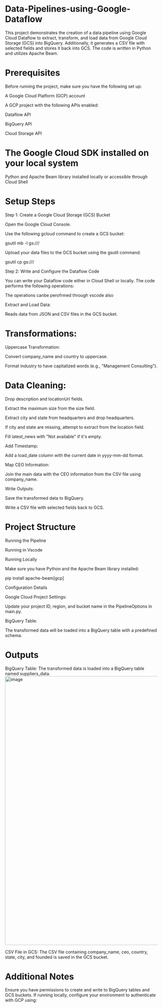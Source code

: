# Data-Pipelines-using-Google-Dataflow
This project demonstrates the creation of a data pipeline using Google Cloud Dataflow to extract, transform, and load data from Google Cloud Storage (GCS) into BigQuery. Additionally, it generates a CSV file with selected fields and stores it back into GCS. The code is written in Python and utilizes Apache Beam.

# Prerequisites
Before running the project, make sure you have the following set up:

A Google Cloud Platform (GCP) account

A GCP project with the following APIs enabled:

Dataflow API

BigQuery API

Cloud Storage API
# The Google Cloud SDK installed on your local system
Python and Apache Beam library installed locally or accessible through Cloud Shell

# Setup Steps

Step 1: Create a Google Cloud Storage (GCS) Bucket

Open the Google Cloud Console.

Use the following gcloud command to create a GCS bucket:

gsutil mb -l <region> gs://<your-bucket-name>/

Upload your data files to the GCS bucket using the gsutil command:

gsutil cp <local-file-path> gs://<your-bucket-name>/

Step 2: Write and Configure the Dataflow Code

You can write your Dataflow code either in Cloud Shell or locally. The code performs the following operations:

The operations canbe perofrmed through vscode also

Extract and Load Data:

Reads data from JSON and CSV files in the GCS bucket.

# Transformations:

Uppercase Transformation:

Convert company_name and country to uppercase.

Format industry to have capitalized words (e.g., "Management Consulting").

# Data Cleaning:

Drop description and locationUrl fields.

Extract the maximum size from the size field.

Extract city and state from headquarters and drop headquarters.

If city and state are missing, attempt to extract from the location field.

Fill latest_news with "Not available" if it's empty.

Add Timestamp:

Add a load_date column with the current date in yyyy-mm-dd format.

Map CEO Information:

Join the main data with the CEO information from the CSV file using company_name.

Write Outputs:

Save the transformed data to BigQuery.

Write a CSV file with selected fields back to GCS.

# Project Structure

Running the Pipeline

Running in Vscode

Running Locally

Make sure you have Python and the Apache Beam library installed:

pip install apache-beam[gcp]

Configuration Details

Google Cloud Project Settings:

Update your project ID, region, and bucket name in the PipelineOptions in main.py.

BigQuery Table:

The transformed data will be loaded into a BigQuery table with a predefined schema.

# Outputs

BigQuery Table:
The transformed data is loaded into a BigQuery table named suppliers_data.
<img width="887" alt="image" src="https://github.com/user-attachments/assets/1cf89dd7-5090-45fb-998a-d77162667792">

CSV File in GCS:
The CSV file containing company_name, ceo, country, state, city, and founded is saved in the GCS bucket.

# Additional Notes
Ensure you have permissions to create and write to BigQuery tables and GCS buckets.
If running locally, configure your environment to authenticate with GCP using:
